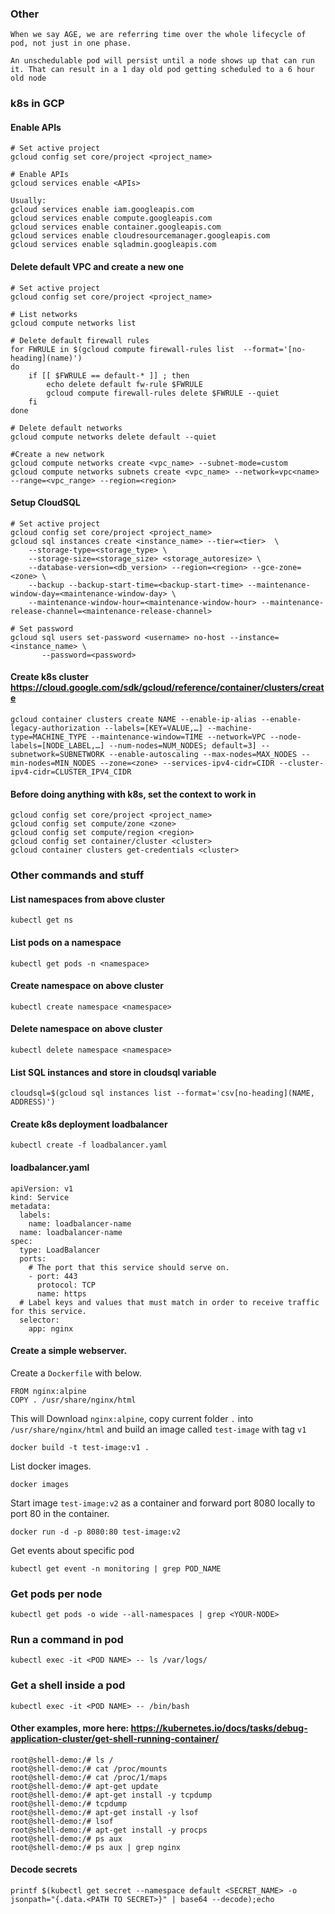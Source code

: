 ### Other

```
When we say AGE, we are referring time over the whole lifecycle of pod, not just in one phase.

An unschedulable pod will persist until a node shows up that can run it. That can result in a 1 day old pod getting scheduled to a 6 hour old node
```

### k8s in GCP

#### Enable APIs

```
# Set active project
gcloud config set core/project <project_name>

# Enable APIs
gcloud services enable <APIs>

Usually:
gcloud services enable iam.googleapis.com
gcloud services enable compute.googleapis.com
gcloud services enable container.googleapis.com
gcloud services enable cloudresourcemanager.googleapis.com
gcloud services enable sqladmin.googleapis.com
```

#### Delete default VPC and create a new one

```
# Set active project
gcloud config set core/project <project_name>

# List networks
gcloud compute networks list

# Delete default firewall rules
for FWRULE in $(gcloud compute firewall-rules list  --format='[no-heading](name)')
do
    if [[ $FWRULE == default-* ]] ; then
        echo delete default fw-rule $FWRULE
        gcloud compute firewall-rules delete $FWRULE --quiet
    fi
done

# Delete default networks
gcloud compute networks delete default --quiet

#Create a new network
gcloud compute networks create <vpc_name> --subnet-mode=custom
gcloud compute networks subnets create <vpc_name> --network=vpc<name> --range=<vpc_range> --region=<region>
```

#### Setup CloudSQL

```
# Set active project
gcloud config set core/project <project_name>
gcloud sql instances create <instance_name> --tier=<tier>  \
    --storage-type=<storage_type> \
    --storage-size=<storage_size> <storage_autoresize> \
    --database-version=<db_version> --region=<region> --gce-zone=<zone> \
    --backup --backup-start-time=<backup-start-time> --maintenance-window-day=<maintenance-window-day> \
    --maintenance-window-hour=<maintenance-window-hour> --maintenance-release-channel=<maintenance-release-channel>
    
# Set password    
gcloud sql users set-password <username> no-host --instance=<instance_name> \
       --password=<password>
```


#### Create k8s cluster https://cloud.google.com/sdk/gcloud/reference/container/clusters/create

```
gcloud container clusters create NAME --enable-ip-alias --enable-legacy-authorization --labels=[KEY=VALUE,…] --machine-type=MACHINE_TYPE --maintenance-window=TIME --network=VPC --node-labels=[NODE_LABEL,…] --num-nodes=NUM_NODES; default=3] --subnetwork=SUBNETWORK --enable-autoscaling --max-nodes=MAX_NODES --min-nodes=MIN_NODES --zone=<zone> --services-ipv4-cidr=CIDR --cluster-ipv4-cidr=CLUSTER_IPV4_CIDR
```

#### Before doing anything with k8s, set the context to work in

```
gcloud config set core/project <project_name>
gcloud config set compute/zone <zone>
gcloud config set compute/region <region>
gcloud config set container/cluster <cluster>
gcloud container clusters get-credentials <cluster>
```

### Other commands and stuff

#### List namespaces from above cluster

`kubectl get ns`

#### List pods on a namespace

`kubectl get pods -n <namespace>`

#### Create namespace on above cluster

`kubectl create namespace <namespace>`

#### Delete namespace on above cluster

`kubectl delete namespace <namespace>`

#### List SQL instances and store in cloudsql variable

`cloudsql=$(gcloud sql instances list --format='csv[no-heading](NAME, ADDRESS)') `

#### Create k8s deployment loadbalancer

`kubectl create -f loadbalancer.yaml`

#### loadbalancer.yaml

```
apiVersion: v1
kind: Service
metadata:
  labels:
    name: loadbalancer-name
  name: loadbalancer-name
spec:
  type: LoadBalancer
  ports:
    # The port that this service should serve on.
    - port: 443
      protocol: TCP
      name: https
  # Label keys and values that must match in order to receive traffic for this service.
  selector:
    app: nginx
```

#### Create a simple webserver.

Create a `Dockerfile` with below.

```
FROM nginx:alpine
COPY . /usr/share/nginx/html
```

This will Download `nginx:alpine`, copy current folder `.` into `/usr/share/nginx/html` and build an image called `test-image` with tag `v1`

```
docker build -t test-image:v1 .
```

List docker images.

```
docker images
```

Start image `test-image:v2` as a container and forward port 8080 locally to port 80 in the container.

```
docker run -d -p 8080:80 test-image:v2
```

Get events about specific pod

```
kubectl get event -n monitoring | grep POD_NAME
```

### Get pods per node

`kubectl get pods -o wide --all-namespaces | grep <YOUR-NODE>`

### Run a command in pod

`kubectl exec -it <POD NAME> -- ls /var/logs/`

### Get a shell inside a pod

`kubectl exec -it <POD NAME> -- /bin/bash`

#### Other examples, more here: https://kubernetes.io/docs/tasks/debug-application-cluster/get-shell-running-container/

```
root@shell-demo:/# ls /
root@shell-demo:/# cat /proc/mounts
root@shell-demo:/# cat /proc/1/maps
root@shell-demo:/# apt-get update
root@shell-demo:/# apt-get install -y tcpdump
root@shell-demo:/# tcpdump
root@shell-demo:/# apt-get install -y lsof
root@shell-demo:/# lsof
root@shell-demo:/# apt-get install -y procps
root@shell-demo:/# ps aux
root@shell-demo:/# ps aux | grep nginx
```

#### Decode secrets

```
printf $(kubectl get secret --namespace default <SECRET_NAME> -o jsonpath="{.data.<PATH TO SECRET>}" | base64 --decode);echo
```
